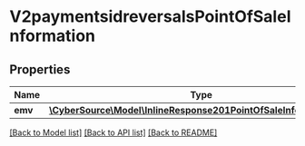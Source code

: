 # V2paymentsidreversalsPointOfSaleInformation

## Properties
Name | Type | Description | Notes
------------ | ------------- | ------------- | -------------
**emv** | [**\CyberSource\Model\InlineResponse201PointOfSaleInformationEmv**](InlineResponse201PointOfSaleInformationEmv.md) |  | [optional] 

[[Back to Model list]](../README.md#documentation-for-models) [[Back to API list]](../README.md#documentation-for-api-endpoints) [[Back to README]](../README.md)


